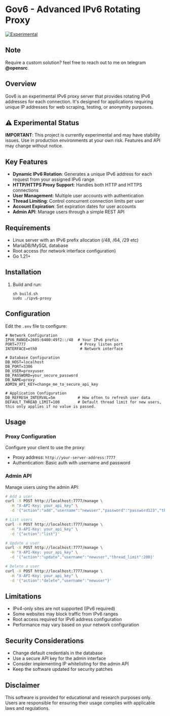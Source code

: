 # Gov6 - Advanced IPv6 Rotating Proxy

[![Experimental](https://img.shields.io/badge/Status-Experimental-orange.svg)](https://github.com/rce0day/gov6)

## Note

Require a custom solution? feel free to reach out to me on telegram **@opensrc**.

## Overview

Gov6 is an experimental IPv6 proxy server that provides rotating IPv6 addresses for each connection. It's designed for applications requiring unique IP addresses for web scraping, testing, or anonymity purposes.

## ⚠️ Experimental Status

**IMPORTANT**: This project is currently experimental and may have stability issues. Use in production environments at your own risk. Features and API may change without notice.

## Key Features

- **Dynamic IPv6 Rotation**: Generates a unique IPv6 address for each request from your assigned IPv6 range
- **HTTP/HTTPS Proxy Support**: Handles both HTTP and HTTPS connections
- **User Management**: Multiple user accounts with authentication
- **Thread Limiting**: Control concurrent connection limits per user
- **Account Expiration**: Set expiration dates for user accounts
- **Admin API**: Manage users through a simple REST API

## Requirements

- Linux server with an IPv6 prefix allocation (/48, /64, /29 etc)
- MariaDB/MySQL database
- Root access (for network interface configuration)
- Go 1.21+

## Installation

1. Build and run:
   ```
   sh build.sh
   sudo ./ipv6-proxy
   ```

## Configuration

Edit the `.env` file to configure:

```
# Network Configuration
IPV6_RANGE=2605:6400:49f2::/48  # Your IPv6 prefix
PORT=7777                        # Proxy listen port
INTERFACE=eth0                   # Network interface

# Database Configuration
DB_HOST=localhost
DB_PORT=3306
DB_USER=proxyuser
DB_PASSWORD=your_secure_password
DB_NAME=proxy
ADMIN_API_KEY=change_me_to_secure_api_key

# Application Configuration
DB_REFRESH_INTERVAL=5m          # How often to refresh user data 
DEFAULT_THREAD_LIMIT=100        # Default thread limit for new users, this only applies if no value is passed.
```

## Usage

### Proxy Configuration

Configure your client to use the proxy:
- Proxy address: `http://your-server-address:7777`
- Authentication: Basic auth with username and password

### Admin API

Manage users using the admin API:

```bash
# Add a user
curl -X POST http://localhost:7777/manage \
  -H "X-API-Key: your_api_key" \
  -d '{"action":"add","username":"newuser","password":"password123","thread_limit":50,"expires_at":"2023-12-31"}'

# List users
curl -X POST http://localhost:7777/manage \
  -H "X-API-Key: your_api_key" \
  -d '{"action":"list"}'

# Update a user
curl -X POST http://localhost:7777/manage \
  -H "X-API-Key: your_api_key" \
  -d '{"action":"update","username":"newuser","thread_limit":200}'

# Delete a user
curl -X POST http://localhost:7777/manage \
  -H "X-API-Key: your_api_key" \
  -d '{"action":"delete","username":"newuser"}'
```

## Limitations

- IPv4-only sites are not supported (IPv6 required)
- Some websites may block traffic from IPv6 ranges
- Root access required for IPv6 address configuration
- Performance may vary based on your network configuration

## Security Considerations

- Change default credentials in the database
- Use a secure API key for the admin interface
- Consider implementing IP whitelisting for the admin API
- Keep the software updated for security patches


## Disclaimer

This software is provided for educational and research purposes only. Users are responsible for ensuring their usage complies with applicable laws and regulations.
